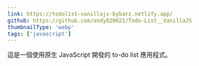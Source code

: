 ```yaml
---
link: https://todolist-vanillajs-bybarz.netlify.app/
github: https://github.com/andy820621/Todo-List__VanillaJS
thumbnailType: 'webp'
tags: ['javascript']
---
```


這是一個使用原生 JavaScript 開發的 to-do list 應用程式。
